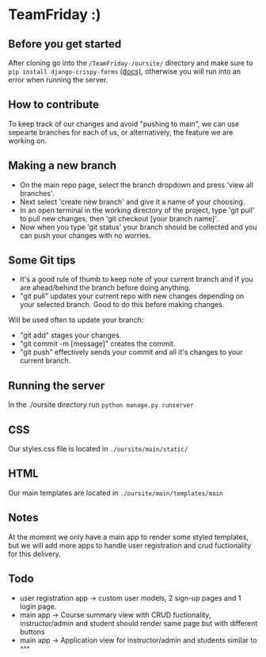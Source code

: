 # TeamFriday :)

## Before you get started 

After cloning go into the `/TeamFriday-/oursite/` directory and make sure to ```pip install django-crispy-forms``` [(docs)](https://django-crispy-forms.readthedocs.io/en/latest/install.html), otherwise you will run into an error when running the server.

## How to contribute
To keep track of our changes and avoid "pushing to main", we can use sepearte branches for each of us, or alternatively, the feature we are working on.

## Making a new branch
- On the main repo page, select the branch dropdown and press 'view all branches'.
- Next select 'create new branch' and give it a name of your choosing.
- In an open terminal in the working directory of the project, type 'git pull' to pull new changes, then 'git checkout [your branch name]'.
- Now when you type 'git status' your branch should be collected and you can push your changes with no worries.

## Some Git tips
- It's a good rule of thumb to keep note of your current branch and if you are ahead/behind the branch before doing anything.
- "git pull" updates your current repo with new changes depending on your selected branch. Good to do this before making changes.

Will be used often to update your branch:
- "git add" stages your changes.
- "git commit -m [message]" creates the commit.
- "git push" effectively sends your commit and all it's changes to your current branch.

## Running the server

In the ./oursite directory run ```python manage.py runserver```

## CSS

Our styles.css file is located in `./oursite/main/static/`

## HTML

Our main templates are located in `./oursite/main/templates/main`

## Notes
At the moment we only have a main app to render some styled templates, but we will add more apps to handle user registration and crud fuctionality for this delivery.

## Todo
- user registration app -> custom user models, 2 sign-up pages and 1 login page.
- main app -> Course summary view with CRUD fuctionality, instructor/admin and student should render same page but with different buttons
- main app -> Application view for instructor/admin and students similar to ^^^
